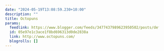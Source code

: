 ```yaml
---
date: "2024-05-19T13:08:59.230+10:00"
description: ""
title: Octopuns
params:
  feedlink: https://www.blogger.com/feeds/3477437989623950502/posts/default
  id: 05e97e1c3ace1f8bd696313d0de2838a
  link: http://www.octopuns.com/
  blogrolls: []
---
```


